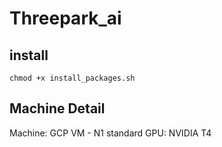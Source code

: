 # Threepark_ai

## install

    chmod +x install_packages.sh

## Machine Detail

Machine: GCP VM - N1 standard
GPU: NVIDIA T4

